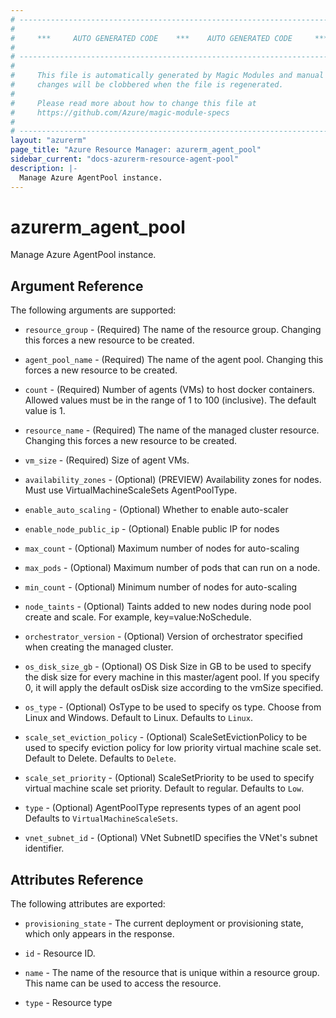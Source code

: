 ```yaml
---
# ----------------------------------------------------------------------------
#
#     ***     AUTO GENERATED CODE    ***    AUTO GENERATED CODE     ***
#
# ----------------------------------------------------------------------------
#
#     This file is automatically generated by Magic Modules and manual
#     changes will be clobbered when the file is regenerated.
#
#     Please read more about how to change this file at
#     https://github.com/Azure/magic-module-specs
#
# ----------------------------------------------------------------------------
layout: "azurerm"
page_title: "Azure Resource Manager: azurerm_agent_pool"
sidebar_current: "docs-azurerm-resource-agent-pool"
description: |-
  Manage Azure AgentPool instance.
---
```


# azurerm_agent_pool

Manage Azure AgentPool instance.


## Argument Reference

The following arguments are supported:

* `resource_group` - (Required) The name of the resource group. Changing this forces a new resource to be created.

* `agent_pool_name` - (Required) The name of the agent pool. Changing this forces a new resource to be created.

* `count` - (Required) Number of agents (VMs) to host docker containers. Allowed values must be in the range of 1 to 100 (inclusive). The default value is 1.

* `resource_name` - (Required) The name of the managed cluster resource. Changing this forces a new resource to be created.

* `vm_size` - (Required) Size of agent VMs.

* `availability_zones` - (Optional) (PREVIEW) Availability zones for nodes. Must use VirtualMachineScaleSets AgentPoolType.

* `enable_auto_scaling` - (Optional) Whether to enable auto-scaler

* `enable_node_public_ip` - (Optional) Enable public IP for nodes

* `max_count` - (Optional) Maximum number of nodes for auto-scaling

* `max_pods` - (Optional) Maximum number of pods that can run on a node.

* `min_count` - (Optional) Minimum number of nodes for auto-scaling

* `node_taints` - (Optional) Taints added to new nodes during node pool create and scale. For example, key=value:NoSchedule.

* `orchestrator_version` - (Optional) Version of orchestrator specified when creating the managed cluster.

* `os_disk_size_gb` - (Optional) OS Disk Size in GB to be used to specify the disk size for every machine in this master/agent pool. If you specify 0, it will apply the default osDisk size according to the vmSize specified.

* `os_type` - (Optional) OsType to be used to specify os type. Choose from Linux and Windows. Default to Linux. Defaults to `Linux`.

* `scale_set_eviction_policy` - (Optional) ScaleSetEvictionPolicy to be used to specify eviction policy for low priority virtual machine scale set. Default to Delete. Defaults to `Delete`.

* `scale_set_priority` - (Optional) ScaleSetPriority to be used to specify virtual machine scale set priority. Default to regular. Defaults to `Low`.

* `type` - (Optional) AgentPoolType represents types of an agent pool Defaults to `VirtualMachineScaleSets`.

* `vnet_subnet_id` - (Optional) VNet SubnetID specifies the VNet's subnet identifier.

## Attributes Reference

The following attributes are exported:

* `provisioning_state` - The current deployment or provisioning state, which only appears in the response.

* `id` - Resource ID.

* `name` - The name of the resource that is unique within a resource group. This name can be used to access the resource.

* `type` - Resource type
